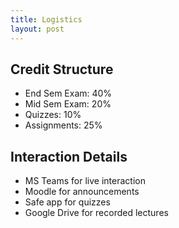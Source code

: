 ```yaml
---
title: Logistics
layout: post
---
```


## Credit Structure

- End Sem Exam: 40%
- Mid Sem Exam: 20%
- Quizzes: 10%
- Assignments: 25%

## Interaction Details

- MS Teams for live interaction
- Moodle for announcements
- Safe app for quizzes
- Google Drive for recorded lectures

